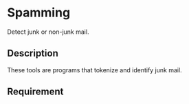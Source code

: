 # Spamming
Detect junk or non-junk mail.

## Description 
These tools are programs that tokenize and identify junk mail.

## Requirement
